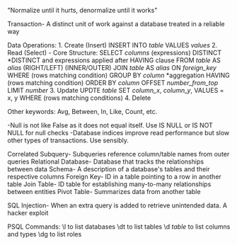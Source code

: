 "Normalize until it hurts, denormalize until it works"

Transaction- A distinct unit of work against a database treated in a reliable way

Data Operations:
	1. Create (Insert)
		INSERT INTO _table_
		VALUES _values_
	2. Read (Select) - Core Structure:
		SELECT _columns_ (expressions) DISTINCT *DISTINCT and expressions applied after HAVING clause
		FROM _table_ AS _alias_
		(RIGHT/LEFT) (INNER/OUTER) JOIN _table_ AS _alias_ ON _foreign_key_
		WHERE (rows matching condition)
		GROUP BY _column_ *aggregation
		HAVING (rows matching condition)
		ORDER BY _column_
		OFFSET _number_from_top_
		LIMIT _number_
	3. Update
		UPDTE _table_
		SET _column_x_, _column_y_, VALUES = x, y
		WHERE (rows matching conditions)
	4. Delete

Other keywords: Avg, Between, In, Like, Count, etc.

-Null is not like False as it does not equal itself. Use IS NULL or IS NOT NULL for null checks
-Database indices improve read performance but slow other types of transactions. Use sensibly.

Correlated Subquery- Subqueries reference column/table names from outer queries
Relational Database- Database that tracks the relationships between data
Schema- A description of a database's tables and their respective columns
Foreign Key- ID in a table pointing to a row in another table
Join Table- ID table for establishing many-to-many relationships between entities
Pivot Table- Summarizes data from another table

SQL Injection- When an extra query is added to retrieve unintended data. A hacker exploit

PSQL Commands:
\l to list databases
\dt to list tables
\d _table_ to list columns and types
\dg to list roles